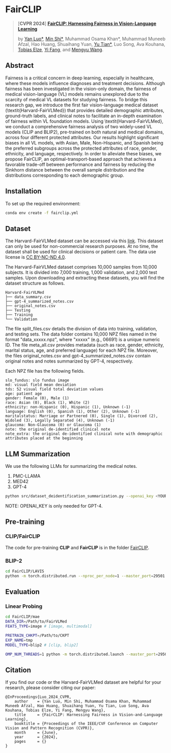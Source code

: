 
# FairCLIP
> [**CVPR 2024**] [**FairCLIP: Harnessing Fairness in Vision-Language Learning**](https://arxiv.org/pdf/2403.19949.pdf)
>
> by [Yan Luo*](https://luoyan407.github.io/), [Min Shi*](https://shiminxst.github.io/index.html), Muhammad Osama Khan*, Muhammad Muneeb Afzal, Hao Huang, Shuaihang Yuan,  [Yu Tian*](https://yutianyt.com/), Luo Song, Ava Kouhana, [Tobias Elze](http://www.tobias-elze.de/), [Yi Fang](https://engineering.nyu.edu/faculty/yi-fang), and [Mengyu Wang](https://ophai.hms.harvard.edu/team/dr-wang/).
>


## Abstract

Fairness is a critical concern in deep learning, especially in healthcare, where these models influence diagnoses and treatment decisions. Although fairness has been investigated in the vision-only domain, the fairness of medical vision-language (VL) models remains unexplored due to the scarcity of medical VL datasets for studying fairness. To bridge this research gap, we introduce the first fair vision-language medical dataset (\textit{Harvard-FairVLMed}) that provides detailed demographic attributes, ground-truth labels, and clinical notes to facilitate an in-depth examination of fairness within VL foundation models. Using \textit{Harvard-FairVLMed}, we conduct a comprehensive fairness analysis of two widely-used VL models (CLIP and BLIP2), pre-trained on both natural and medical domains, across four different protected attributes. Our results highlight significant biases in all VL models, with Asian, Male, Non-Hispanic, and Spanish being the preferred subgroups across the protected attributes of race, gender, ethnicity, and language, respectively. In order to alleviate these biases, we propose FairCLIP, an optimal-transport-based approach that achieves a favorable trade-off between performance and fairness by reducing the Sinkhorn distance between the overall sample distribution and the distributions corresponding to each demographic group.


## Installation

To set up the required environment:

```bash
conda env create -f fairclip.yml
```

## Dataset

The Harvard-FairVLMed dataset can be accessed via this [link](https://drive.google.com/drive/folders/1bkeifigwOAfnsLvup9mJOSNeA3WsvA2l?usp=sharing). This dataset can only be used for non-commercial research purposes. At no time, the dataset shall be used for clinical decisions or patient care. The data use license is [CC BY-NC-ND 4.0](https://creativecommons.org/licenses/by-nc-nd/4.0/).

The Harvard-FairVLMed dataset comprises 10,000 samples from 10,000 subjects. It is divided into 7,000 training, 1,000 validation, and 2,000 test samples. Upon downloading and extracting these datasets, you will find the dataset structure as follows.

```
Harvard-FairVLMed
├── data_summary.csv
├── gpt-4_summarized_notes.csv
├── original_notes.csv
├── Testing
├── Training
└── Validation
```
The file split_files.csv details the division of data into training, validation, and testing sets. The data folder contains 10,000 NPZ files named in the format "data_xxxxx.npz", where "xxxxx" (e.g., 06691) is a unique numeric ID. The file meta_all.csv provides metadata (such as race, gender, ethnicity, marital status, age, and preferred language) for each NPZ file. Moreover, the files original_notes.csv and gpt-4_summarized_notes.csv contain original notes and notes summarized by GPT-4, respectively.

Each NPZ file has the following fields.
```
slo_fundus: slo fundus image
md: visual field mean deviation
tds: 52 visual field total deviation values
age: patient age
gender: Female (0), Male (1)
race: Asian (0), Black (1), White (2)
ethnicity: non-Hispanic (0), Hispanic (1), Unknown (-1)
language: English (0), Spanish (1), Other (2), Unknown (-1)
maritalstatus: Marriage or Partnered (0), Single (1), Divorced (2), Widoled (3), Legally Separated (4), Unknown (-1)
glaucoma: Non-Glaucoma (0) or Glaucoma (1)
note: the original de-identified clinical note
note_extra: the original de-identified clinical note with demographic attributes placed at the beginning
```

## LLM Summarization
We use the following LLMs for summarizing the medical notes.
1. PMC-LLAMA
2. MED42
3. GPT-4

```bash
python src/dataset_deidentification_summarization.py --openai_key <YOUR_OPENAI_KEY> --models gpt-4
```

NOTE: OPENAI_KEY is only needed for GPT-4.

## Pre-training

### CLIP/FairCLIP
The code for pre-training **CLIP** and **FairCLIP** is in the folder [FairCLIP](./FairCLIP).

### BLIP-2
```bash
cd FairCLIP/LAVIS
python -m torch.distributed.run --nproc_per_node=1 --master_port=29501 train.py --cfg-path lavis/projects/blip2/train/pretrain_stage1.yaml
```

## Evaluation

### Linear Probing
```bash
cd FairCLIP/mae
DATA_DIR=/Path/to/FairVLMed
FEATS_TYPE=image # [image, multimodal]

PRETRAIN_CHKPT=/Path/to/CKPT
EXP_NAME=tmp
MODEL_TYPE=blip2 # [clip, blip2]

OMP_NUM_THREADS=1 python -m torch.distributed.launch --master_port=29501 --nproc_per_node=1 main_linprobe.py --model_type ${MODEL_TYPE} --vl_feats_type ${FEATS_TYPE} --blip_feats_select avgpool --cfg-path ../LAVIS/lavis/projects/blip2/train/pretrain_stage1.yaml --vision_encoder_weights clip --summary_type original --batch_size 512 --model vit_large_patch16 --cls_token --finetune ${PRETRAIN_CHKPT} --epochs 1000 --blr 0.1 --weight_decay 0.0 --data_path ${DATA_DIR} --output_dir $EXP_NAME --log_dir $EXP_NAME --nb_classes 2 > ${EXP_NAME}.out
```

## Citation

If you find our code or the Harvard-FairVLMed dataset are helpful for your research, please consider citing our paper:

```
@InProceedings{Luo_2024_CVPR,
    author    = {Yan Luo, Min Shi, Muhammad Osama Khan, Muhammad Muneeb Afzal, Hao Huang, Shuaihang Yuan, Yu Tian, Luo Song, Ava Kouhana, Tobias Elze, Yi Fang, Mengyu Wang},
    title     = {FairCLIP: Harnessing Fairness in Vision-and-Language Learning},
    booktitle = {Proceedings of the IEEE/CVF Conference on Computer Vision and Pattern Recognition (CVPR)},
    month     = {June},
    year      = {2024},
    pages     = {}
}

```
